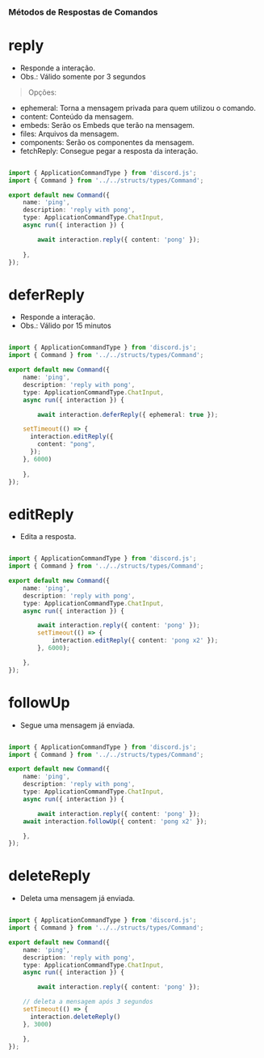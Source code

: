 ### Métodos de Respostas de Comandos

# reply
* Responde a interação.
* Obs.: Válido somente por 3 segundos

> Opções:
  - ephemeral: Torna a mensagem privada para quem utilizou o comando.
  - content: Conteúdo da mensagem.
  - embeds: Serão os Embeds que terão na mensagem.
  - files: Arquivos da mensagem.
  - components: Serão os componentes da mensagem.
  - fetchReply: Consegue pegar a resposta da interação.

```typescript

import { ApplicationCommandType } from 'discord.js';
import { Command } from '../../structs/types/Command';

export default new Command({
	name: 'ping',
	description: 'reply with pong',
	type: ApplicationCommandType.ChatInput,
	async run({ interaction }) {

		await interaction.reply({ content: 'pong' });
    
	},
});
```

# deferReply
* Responde a interação.
* Obs.: Válido por 15 minutos

```typescript

import { ApplicationCommandType } from 'discord.js';
import { Command } from '../../structs/types/Command';

export default new Command({
	name: 'ping',
	description: 'reply with pong',
	type: ApplicationCommandType.ChatInput,
	async run({ interaction }) {

		await interaction.deferReply({ ephemeral: true });

    setTimeout(() => {
      interaction.editReply({
        content: "pong",
      });
    }, 6000)
    
	},
});
```

# editReply
* Edita a resposta.

```typescript

import { ApplicationCommandType } from 'discord.js';
import { Command } from '../../structs/types/Command';

export default new Command({
	name: 'ping',
	description: 'reply with pong',
	type: ApplicationCommandType.ChatInput,
	async run({ interaction }) {

		await interaction.reply({ content: 'pong' });
		setTimeout(() => {
			interaction.editReply({ content: 'pong x2' });
		}, 6000);

	},
});
```

# followUp
* Segue uma mensagem já enviada.

```typescript

import { ApplicationCommandType } from 'discord.js';
import { Command } from '../../structs/types/Command';

export default new Command({
	name: 'ping',
	description: 'reply with pong',
	type: ApplicationCommandType.ChatInput,
	async run({ interaction }) {

		await interaction.reply({ content: 'pong' });
    await interaction.followUp({ content: 'pong x2' });

	},
});
```

# deleteReply
* Deleta uma mensagem já enviada.

```typescript

import { ApplicationCommandType } from 'discord.js';
import { Command } from '../../structs/types/Command';

export default new Command({
	name: 'ping',
	description: 'reply with pong',
	type: ApplicationCommandType.ChatInput,
	async run({ interaction }) {

		await interaction.reply({ content: 'pong' });

    // deleta a mensagem após 3 segundos
    setTimeout(() => {
      interaction.deleteReply()
    }, 3000)

	},
});
```